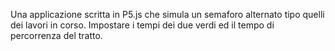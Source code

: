 Una applicazione scritta in P5.js che simula un semaforo alternato tipo quelli dei lavori in corso. Impostare i tempi dei due verdi ed il tempo di percorrenza del tratto.
